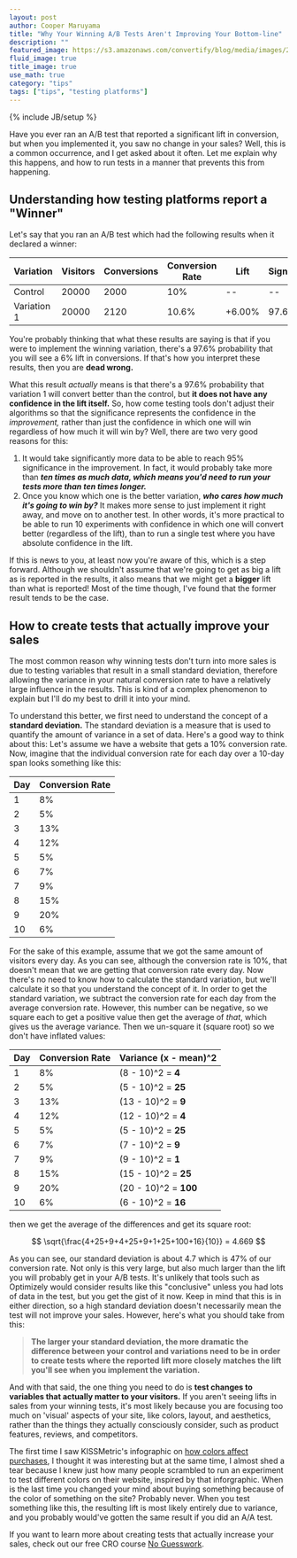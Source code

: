 ```yaml
---
layout: post
author: Cooper Maruyama
title: "Why Your Winning A/B Tests Aren't Improving Your Bottom-line"
description: ""
featured_image: https://s3.amazonaws.com/convertify/blog/media/images/2015/03/angry-man-computer.jpg
fluid_image: true
title_image: true
use_math: true
category: "tips"
tags: ["tips", "testing platforms"]
---
```

{% include JB/setup %}

<p class="lead">Have you ever ran an A/B test that reported a significant lift in conversion, but when you implemented it, you saw no change in your sales? Well, this is a common occurrence, and I get asked about it often. Let me explain why this happens, and how to run tests in a manner that prevents this from happening.</p>


## Understanding how testing platforms report a "Winner"

Let's say that you ran an A/B test which had the following results when it declared a winner:

|  Variation  | Visitors | Conversions | Conversion Rate |     Lift    | Significance |
| ----------- | -------- | ----------- | --------------- | ----------- | ------------ |
|   Control   |    20000 |        2000 |             10% |          -- |           -- |
| Variation 1 |    20000 |        2120 |           10.6% |      +6.00% |        97.6% |

You're probably thinking that what these results are saying is that if you were to implement the winning variation, there's a 97.6% probability that you will see a 6% lift in conversions. If that's how you interpret these results, then you are **dead wrong.**

What this result _actually_ means is that there's a 97.6% probability that variation 1 will convert better than the control, but **it does not have any confidence in the lift itself.** So, how come testing tools don't adjust their algorithms so that the significance represents the confidence in the _improvement,_ rather than just the confidence in which one will win regardless of how much it will win by? Well, there are two very good reasons for this:

  1. It would take significantly more data to be able to reach 95% significance in the improvement. In fact, it would probably take more than _**ten times as much data, which means you'd need to run your tests more than ten times longer.**_  
  2. Once you know which one is the better variation, _**who cares how much it's going to win by?**_ It makes more sense to just implement it right away, and move on to another test. In other words, it's more practical to be able to run 10 experiments with confidence in which one will convert better (regardless of the lift), than to run a single test where you have absolute confidence in the lift.

If this is news to you, at least now you're aware of this, which is a step forward. Although we shouldn't assume that we're going to get as big a lift as is reported in the results, it also means that we might get a **bigger** lift than what is reported! Most of the time though, I've found that the former result tends to be the case. 


## How to create tests that actually improve your sales

The most common reason why winning tests don't turn into more sales is due to testing variables that result in a small standard deviation, therefore allowing the variance in your natural conversion rate to have a relatively large influence in the results. This is kind of a complex phenomenon to explain but I'll do my best to drill it into your mind. 

To understand this better, we first need to understand the concept of a **standard deviation.** The standard deviation is a measure that is used to quantify the amount of variance in a set of data. Here's a good way to think about this: Let's assume we have a website that gets a 10% conversion rate. Now, imagine that the individual conversion rate for each day over a 10-day span looks something like this:

| Day | Conversion Rate |
| --- | --------------- |
|  1  |              8% |
|  2  |              5% |
|  3  |             13% |
|  4  |             12% |
|  5  |              5% |
|  6  |              7% |
|  7  |              9% |
|  8  |             15% |
|  9  |             20% |
| 10  |              6% |

For the sake of this example, assume that we got the same amount of visitors every day. As you can see, although the conversion rate is 10%, that doesn't mean that we are getting that conversion rate every day. Now there's no need to know how to calculate the standard variation, but we'll calculate it so that you understand the concept of it. In order to get the standard variation, we subtract the conversion rate for each day from the average conversion rate. However, this number can be negative, so we square each to get a positive value then get the average of _that_, which gives us the average variance. Then we un-square it (square root) so we don't have inflated values:

| Day | Conversion Rate |  Variance (x - mean)^2  |
| --- | --------------- | ----------------------- |
|  1  |              8% |    (8 - 10)^2 = **4**   |
|  2  |              5% |    (5 - 10)^2 = **25**  |
|  3  |             13% |    (13 - 10)^2 =  **9** |
|  4  |             12% |    (12 - 10)^2 =  **4** |
|  5  |              5% |    (5 - 10)^2 = **25**  |
|  6  |              7% |    (7 - 10)^2 =  **9**  |
|  7  |              9% |    (9 - 10)^2 =  **1**  |
|  8  |             15% |    (15 - 10)^2 = **25** |
|  9  |             20% |   (20 - 10)^2 = **100** |
| 10  |              6% |    (6 - 10)^2 = **16**  |

then we get the average of the differences and get its square root:

$$ \sqrt{\frac{4+25+9+4+25+9+1+25+100+16}{10}} = 4.669 $$

As you can see, our standard deviation is about 4.7 which is 47% of our conversion rate. Not only is this very large, but also much larger than the lift you will probably get in your A/B tests. It's unlikely that tools such as Optimizely would consider results like this "conclusive" unless you had lots of data in the test, but you get the gist of it now. Keep in mind that this is in either direction, so a high standard deviation doesn't necessarily mean the test will not improve your sales. However, here's what you <em6>should</em6> take from this:

> **The larger your standard deviation, the more dramatic the difference between your control and variations need to be in order to create tests where the reported lift more closely matches the lift you'll see when you implement the variation.**

And with that said, the one thing you need to do is **test changes to variables that actually matter to your visitors.** If you aren't seeing lifts in sales from your winning tests, it's most likely because you are focusing too much on 'visual' aspects of your site, like colors, layout, and aesthetics, rather than the things they actually consciously consider, such as product features, reviews, and competitors. 

The first time I saw KISSMetric's infographic on [how colors affect purchases](https://blog.kissmetrics.com/color-psychology/), I thought it was interesting but at the same time, I almost shed a tear because I knew just how many people scrambled to run an experiment to test different colors on their website, inspired by that inforgraphic. When is the last time you changed your mind about buying something because of the color of something on the site? Probably never. When you test something like this, the resulting lift is most likely entirely due to variance, and you probably would've gotten the same result if you did an A/A test. 

If you want to learn more about creating tests that actually increase your sales, check out our free CRO course [No Guesswork](https://convertify.io/no-guesswork).